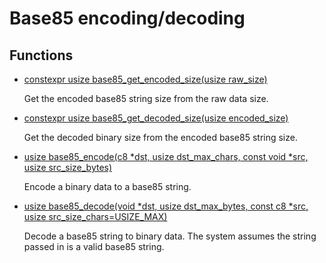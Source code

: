 # Base85 encoding/decoding
## Functions
* [constexpr usize base85_get_encoded_size(usize raw_size)](group___runtime_base85_1ga179de9a75197a8f4081eda479c009543.md)

    Get the encoded base85 string size from the raw data size. 

* [constexpr usize base85_get_decoded_size(usize encoded_size)](group___runtime_base85_1ga06671340e30506df9cc9c7ed35009bdd.md)

    Get the decoded binary size from the encoded base85 string size. 

* [usize base85_encode(c8 *dst, usize dst_max_chars, const void *src, usize src_size_bytes)](group___runtime_base85_1ga74de51a3c69c4dc675b719d044a58b2b.md)

    Encode a binary data to a base85 string. 

* [usize base85_decode(void *dst, usize dst_max_bytes, const c8 *src, usize src_size_chars=USIZE_MAX)](group___runtime_base85_1ga76c1ba86becd881d16395ed723ae0644.md)

    Decode a base85 string to binary data. The system assumes the string passed in is a valid base85 string. 

